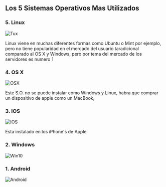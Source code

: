 ## Los 5 Sistemas Operativos Mas Utilizados

### **5. Linux** 
![Tux](https://www.muylinux.com/wp-content/uploads/2011/09/Tux.jpg)

Linux viene en muchas diferentes formas como Ubuntu o Mint por ejemplo, pero no tiene popularidad en el mercado del usuario
taradicional comparado al OS X y Windows, pero por tema del mercado de los servidores es numero 1


### **4. OS X**
![OSX](https://help.apple.com/assets/5EF110D6680CE23B38350954/5EF110E3680CE23B3835095C/es_419/4afce2eaaf4dbb6600a9ffae96716131.png)

Este S.O. no se puede instalar como Windows y Linux, habra que comprar un dispositivo de apple como un MacBook, 

### **3. IOS**
![IOS](https://encrypted-tbn0.gstatic.com/images?q=tbn%3AANd9GcTjOivwkisRYf9_rafI9OZ31vkk22TOkrNl0Q&usqp=CAU)

Esta instalado en los iPhone's de Apple

### **2. Windows**
![Win10](https://logodownload.org/wp-content/uploads/2016/03/windows-10-logo-6.png)


### **1. Android**
![Android](https://e.rpp-noticias.io/normal/2014/02/17/862531.jpg)
